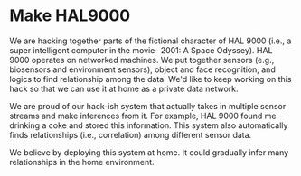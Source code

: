Make HAL9000
======

We are hacking together parts of the fictional character of HAL 9000 (i.e., a super intelligent computer in the movie- 2001: A Space Odyssey). HAL 9000 operates on networked machines. We put together sensors (e.g., biosensors and environment sensors), object and face recognition, and logics to find relationship among the data. We'd like to keep working on this hack so that we can use it at home as a private data network. 

We are proud of our hack-ish system that actually takes in multiple sensor streams and make inferences from it. For example, HAL 9000 found me drinking a coke and stored this information. This system also automatically finds relationships (i.e., correlation) among different sensor data.

We believe by deploying this system at home. It could gradually infer many relationships in the home environment. 
